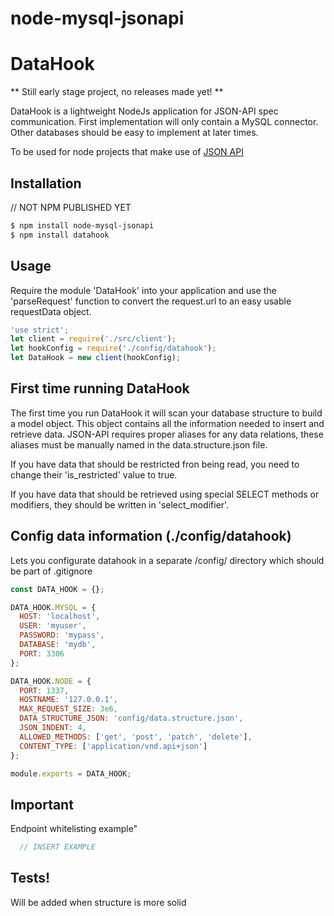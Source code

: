 # node-mysql-jsonapi
# DataHook

 ** Still early stage project, no releases made yet! **

DataHook is a lightweight NodeJs application for JSON-API spec communication.
First implementation will only contain a MySQL connector. Other databases should be easy to implement at later times.

To be used for node projects that make use of [JSON API](http://jsonapi.org/)


## Installation

// NOT NPM PUBLISHED YET
```sh
$ npm install node-mysql-jsonapi
$ npm install datahook
```

## Usage

Require the module 'DataHook' into your application and use the 'parseRequest' function to convert the request.url to an easy
usable requestData object.

```js
'use strict';
let client = require('./src/client');
let hookConfig = require('./config/datahook');
let DataHook = new client(hookConfig);
```

## First time running DataHook

The first time you run DataHook it will scan your database structure to build a model object.
This object contains all the information needed to insert and retrieve data.
JSON-API requires proper aliases for any data relations, these aliases must be manually named in the data.structure.json file.

If you have data that should be restricted fron being read, you need to change their 'is_restricted' value to true.

If you have data that should be retrieved using special SELECT methods or modifiers, they should be written in 'select_modifier'.

## Config data information (./config/datahook)

Lets you configurate datahook in a separate /config/ directory which should be part of .gitignore

```js
const DATA_HOOK = {};

DATA_HOOK.MYSQL = {
  HOST: 'localhost',
  USER: 'myuser',
  PASSWORD: 'mypass',
  DATABASE: 'mydb',
  PORT: 3306
};

DATA_HOOK.NODE = {
  PORT: 1337,
  HOSTNAME: '127.0.0.1',
  MAX_REQUEST_SIZE: 3e6,
  DATA_STRUCTURE_JSON: 'config/data.structure.json',
  JSON_INDENT: 4,
  ALLOWED_METHODS: ['get', 'post', 'patch', 'delete'],
  CONTENT_TYPE: ['application/vnd.api+json']
};

module.exports = DATA_HOOK;
```


## Important

Endpoint whitelisting example"

```js
  // INSERT EXAMPLE
```

## Tests!

Will be added when structure is more solid

